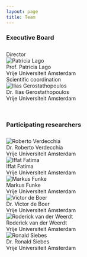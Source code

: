 ```yaml
---
layout: page
title: Team
---
```


### Executive Board

<div style="padding-top: 10px; padding-bottom: 30px;">
    <div class="team-member-container">
        <div class="team-member team-member-role">Director</div>
        <img alt="Patricia Lago" src="{{ site.url }}/assets/img/team/PatriciaLago.jpg"/>
        <div class="team-member team-member-name">Prof. Patricia Lago</div>
        <div class="team-member team-member-affiliation">Vrije Universiteit Amsterdam</div>
    </div>
    <div class="team-member-container">
        <div class="team-member team-member-role">Scientific coordination</div>
        <img alt="Ilias Gerostathopoulos" src="{{ site.url }}/assets/img/team/IliasGerostathopoulos.jpg"/>
        <div class="team-member team-member-name">Dr. Ilias Gerostathopoulos</div>
        <div class="team-member team-member-affiliation">Vrije Universiteit Amsterdam</div>
    </div>
</div>

### Participating researchers

<div style="padding-top: 10px; padding-bottom: 30px;">
    <div class="team-member-container">
        <img alt="Roberto Verdecchia" src="{{ site.url }}/assets/img/team/RobertoVerdecchia.jpeg"/>
        <div class="team-member team-member-name">Dr. Roberto Verdecchia</div>
        <div class="team-member team-member-affiliation">Vrije Universiteit Amsterdam</div>
    </div>
    <div class="team-member-container">
        <img alt="Iffat Fatima" src="{{ site.url }}/assets/img/team/IffatFatima.jpg"/>
        <div class="team-member team-member-name">Iffat Fatima</div>
        <div class="team-member team-member-affiliation">Vrije Universiteit Amsterdam</div>
    </div>
    <div class="team-member-container">
        <img alt="Markus Funke" src="{{ site.url }}/assets/img/team/MarkusFunke.jpeg"/>
        <div class="team-member team-member-name">Markus Funke</div>
        <div class="team-member team-member-affiliation">Vrije Universiteit Amsterdam</div>
    </div>
    <div class="team-member-container">
        <img alt="Victor de Boer" src="{{ site.url }}/assets/img/team/VictordeBoer.jpeg"/>
        <div class="team-member team-member-name">Dr. Victor de Boer</div>
        <div class="team-member team-member-affiliation">Vrije Universiteit Amsterdam</div>
    </div>
    <div class="team-member-container">
        <img alt="Roderick van der Weerdt" src="{{ site.url }}/assets/img/team/RoderickvanderWeerdt.jpeg"/>
        <div class="team-member team-member-name">Roderick van der Weerdt</div>
        <div class="team-member team-member-affiliation">Vrije Universiteit Amsterdam</div>
    </div>
    <div class="team-member-container">
        <img alt="Ronald Siebes" src="{{ site.url }}/assets/img/team/RonaldSiebes.jpeg"/>
        <div class="team-member team-member-name">Dr. Ronald Siebes</div>
        <div class="team-member team-member-affiliation">Vrije Universiteit Amsterdam</div>
    </div>
</div>

